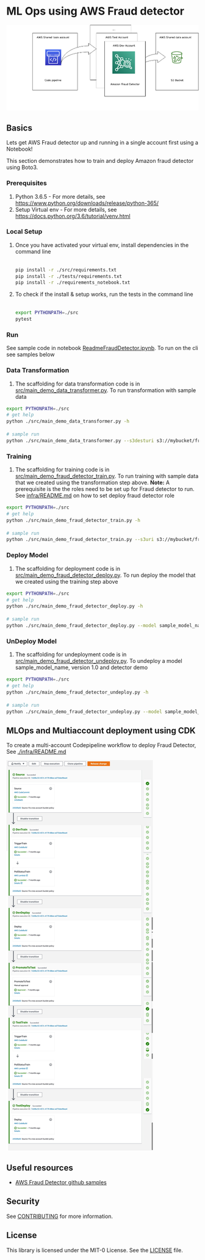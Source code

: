 # ML Ops using AWS Fraud detector
![docs/MultiAccountMLOps.png](docs/MultiAccountMLOps.png)

## Basics
Lets get AWS Fraud detector up and running in a single account first using a Notebook!

This section demonstrates how to train and deploy Amazon fraud detector using Boto3.

### Prerequisites

1. Python 3.6.5 - For more details, see https://www.python.org/downloads/release/python-365/
2. Setup Virtual env - For more details, see https://docs.python.org/3.6/tutorial/venv.html 


### Local Setup
1. Once you have activated your virtual env, install dependencies in the command line

    ```bash
    
    pip install -r ./src/requirements.txt 
    pip install -r ./tests/requirements.txt
    pip install -r ./requirements_notebook.txt

    ```
    
2. To check if the install & setup works, run the tests in the command line
  
    ```bash
    
    export PYTHONPATH=./src
    pytest 
    
    ```
 

### Run

See sample code in notebook [ReadmeFraudDetector.ipynb](ReadmeFraudDetector.ipynb). To run on the cli see samples below


### Data Transformation

1. The scaffolding for data transformation code is in [src/main_demo_data_transformer.py](src/main_demo_data_transformer.py). To run transformation with sample data

```bash 
export PYTHONPATH=./src
# get help
python ./src/main_demo_data_transformer.py -h

# sample run
python ./src/main_demo_data_transformer.py --s3desturi s3://mybucket/fraud-demo/
```

### Training

1. The scaffolding for training code is in [src/main_demo_fraud_detector_train.py](src/main_demo_fraud_detector_train.py). To run training with sample data that we created using the transformation step above. 
**Note:** A prerequisite is the the roles need to be set up for Fraud detector to run. See [infra/README.md](infra/README.md) on how to set deploy fraud detector role


```bash 
export PYTHONPATH=./src
# get help
python ./src/main_demo_fraud_detector_train.py -h

# sample run
python ./src/main_demo_fraud_detector_train.py --s3uri s3://mybucket/fraud-demo/train.csv --role <roleArnAssumedByFraudDetectorToAccessS3data> --sampledata "<sample_training_data>"
```

### Deploy Model

1. The scaffolding for deployment code is in [src/main_demo_fraud_detector_deploy.py](src/main_demo_fraud_detector_deploy.py). To run deploy the model that we created using the training step above

```bash 
export PYTHONPATH=./src
# get help
python ./src/main_demo_fraud_detector_deploy.py -h

# sample run
python ./src/main_demo_fraud_detector_deploy.py --model sample_model_name --modelVersion 1.0 --detector demo
```



### UnDeploy Model

1. The scaffolding for undeployment code is in [src/main_demo_fraud_detector_undeploy.py](src/main_demo_fraud_detector_undeploy.py). To undeploy a model sample_model_name, version 1.0 and detector demo

```bash 
export PYTHONPATH=./src
# get help
python ./src/main_demo_fraud_detector_undeploy.py -h

# sample run
python ./src/main_demo_fraud_detector_undeploy.py --model sample_model_name --modelVersion 1.0 --detector demo

```


## MLOps and Multiaccount deployment using CDK

To create a multi-account Codepipeline workflow to deploy Fraud Detector, See [./infra/README.md](./infra/README.md)

![docs](docs/CodepipelineMlops.jpg)



## Useful resources

-  [AWS Fraud Detector github samples](https://github.com/aws-samples/aws-fraud-detector-samples/blob/master/Fraud%20Detector%20End%20to%20End/Fraud_Detector_End_to_End.ipynb)



## Security

See [CONTRIBUTING](CONTRIBUTING.md#security-issue-notifications) for more information.

## License

This library is licensed under the MIT-0 License. See the [LICENSE](LICENSE) file.

